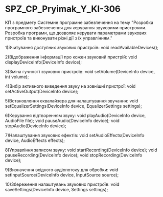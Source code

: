 # SPZ_CP_Pryimak_Y_KI-306

КП з предмету Системне програмне забезпечення
на тему "Розробка програмного забезпечення для керування звуковими
пристроями. Розробка програми, що дозволяє керувати параметрами звукових
пристроїв та виконувати різні дії з їх управлінням."

1)Зчитування доступних звукових пристроїв:
void readAvailableDevices();

2)Відображення інформації про кожен звуковий пристрій:
void displayDeviceInfo(DeviceInfo device);

3)Зміна гучності звукових пристроїв:
void setVolume(DeviceInfo device, int volume);

4)Вибір активного виведення звуку на зовнішні пристрої:
void setActiveOutput(DeviceInfo device);

5)Встановлення еквалайзера для налаштування звучання:
void setEqualizerSettings(DeviceInfo device, EqualizerSettings settings);

6)Керування відтворенням звуку:
void playAudio(DeviceInfo device, AudioFile file);
void pauseAudio(DeviceInfo device);
void stopAudio(DeviceInfo device);

7)Налаштування звукових ефектів:
void setAudioEffects(DeviceInfo device, AudioEffects effects);

8)Управління записом звуку:
void startRecording(DeviceInfo device);
void pauseRecording(DeviceInfo device);
void stopRecording(DeviceInfo device);

9)Визначення вхідного аудіопотоку для обробки:
void setInputSource(DeviceInfo device, InputSource source);

10)Збереження налаштувань звукових пристроїв:
void saveSettings(DeviceInfo device, Settings settings);
